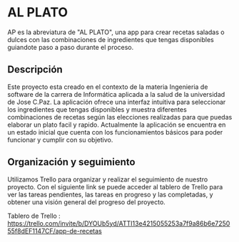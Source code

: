 # AL PLATO
AP es la abreviatura de "AL PLATO", una app para crear recetas saladas o dulces con las combinaciones de ingredientes que tengas disponibles guiandote paso a paso durante el proceso. 

## Descripción

Este proyecto esta creado en el contexto de la materia Ingenieria de software de la carrera de Informática aplicada a la salud de la universidad de Jose C.Paz. La aplicación ofrece una interfaz intuitiva para seleccionar los ingredientes que tengas disponibles y muestra diferentes combinaciones de recetas según las elecciones realizadas para que puedas elaborar un plato facil y rapido. 
Actualmente la aplicación se encuentra en un estado inicial que cuenta con los funcionamientos básicos para poder funcionar y cumplir con su objetivo.

## Organización y seguimiento

Utilizamos Trello para organizar y realizar el seguimiento de nuestro proyecto. Con el siguiente link se puede acceder al tablero de Trello para ver las tareas pendientes, las tareas en progreso y las completadas, y obtener una visión general del progreso del proyecto.

Tablero de Trello : https://trello.com/invite/b/DYOUb5yd/ATTI13e4215055253a7f9a86b6e725055f8dEF1147CF/app-de-recetas
